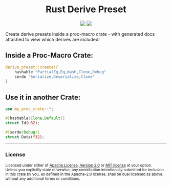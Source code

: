 <h1 align="center">Rust Derive Preset</h1>
<p align="center">
    <a href="https://github.com/dekirisu/derive_preset" style="position:relative"><img src="https://img.shields.io/badge/github-dekirisu/derive_preset-ee6677"></a>
    <a href="https://crates.io/crates/derive_preset" style="position:relative"><img src="https://img.shields.io/crates/v/derive_preset"></a>
</p>

Create derive presets inside a proc-macro crate - with generated docs attached to view which derives are included!

## Inside a Proc-Macro Crate:
```rust
derive_preset::create!{
    hashable "PartialEq,Eq,Hash,Clone,Debug"
    serde "Serialize,Deserialize,Clone"
}
```

## Use it in another Crate:
```rust
use my_proc_crate::*;

#[hashable(Clone,Default)]
struct Id(u32);

#[serde(Debug)]
struct Data(f32);
```

---
### License
<sup>
Licensed under either of <a href="LICENSE-APACHE">Apache License, Version
2.0</a> or <a href="LICENSE-MIT">MIT license</a> at your option.
</sup>
<br>
<sub>
Unless you explicitly state otherwise, any contribution intentionally submitted
for inclusion in this crate by you, as defined in the Apache-2.0 license, shall
be dual licensed as above, without any additional terms or conditions.
</sub>
